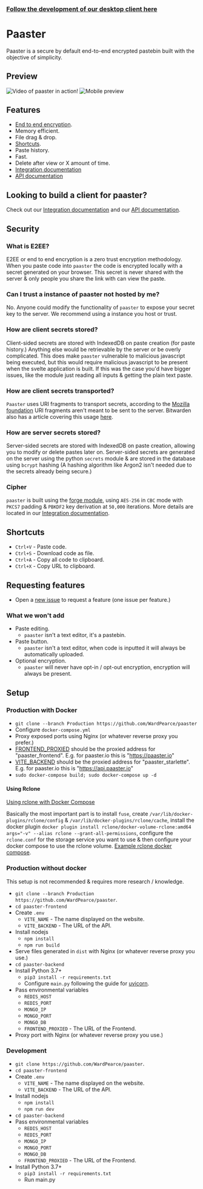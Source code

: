### [Follow the development of our desktop client here](https://github.com/WardPearce/paaster-client)

# Paaster
Paaster is a secure by default end-to-end encrypted pastebin built with the objective of simplicity.

## Preview
![Video of paaster in action!](https://s7.gifyu.com/images/latest.gif)
![Mobile preview](https://i.imgur.com/00eIv0g.png)

## Features
- [End to end encryption](#what-is-e2ee).
- Memory efficient.
- File drag & drop.
- [Shortcuts](#shortcuts).
- Paste history.
- Fast.
- Delete after view or X amount of time.
- [Integration documentation](/paaster-backend#readme)
- [API documentation](https://api.paaster.io/api/documentation)

## Looking to build a client for paaster?
Check out our [Integration documentation](/paaster-backend#readme) and our [API documentation](https://api.paaster.io/api/documentation).

## Security
### What is E2EE?
E2EE or end to end encryption is a zero trust encryption methodology. When you paste code into `paaster` the code is encrypted locally with a secret generated on your browser. This secret is never shared with the server & only people you share the link with can view the paste.

### Can I trust a instance of paaster not hosted by me?
No. Anyone could modify the functionality of `paaster` to expose your secret key to the server. We recommend using a instance you host or trust.

### How are client secrets stored?
Client-sided secrets are stored with IndexedDB on paste creation (for paste history.) Anything else would be retrievable by the server or be overly complicated. This does make `paaster` vulnerable to malicious javascript being executed, but this would require malicious javascript to be present when the svelte application is built. If this was the case you'd have bigger issues, like the module just reading all inputs & getting the plain text paste.

### How are client secrets transported?
`Paaster` uses URI fragments to transport secrets, according to the [Mozilla foundation](https://developer.mozilla.org/en-US/docs/Learn/Common_questions/What_is_a_URL#anchor) URI fragments aren't meant to be sent to the server. Bitwarden also has a article covering this usage [here](https://bitwarden.com/blog/bitwarden-send-how-it-works/).

### How are server secrets stored?
Server-sided secrets are stored with IndexedDB on paste creation, allowing you to modify or delete pastes later on. Server-sided secrets are generated on the server using the python `secrets` module & are stored in the database using `bcrypt` hashing (A hashing algorithm like Argon2 isn't needed due to the secrets already being secure.)

### Cipher
`paaster` is built using the [forge module](https://github.com/digitalbazaar/forge), using `AES-256` in `CBC` mode with `PKCS7` padding & `PBKDF2` key derivation at `50,000` iterations. More details are located in our [Integration documentation](/paaster-backend#readme).

## Shortcuts
- `Ctrl+V` - Paste code.
- `Ctrl+S` - Download code as file.
- `Ctrl+A` - Copy all code to clipboard.
- `Ctrl+X` - Copy URL to clipboard.

## Requesting features
- Open a [new issue](https://github.com/WardPearce/paaster/issues/new) to request a feature (one issue per feature.)

### What we won't add
- Paste editing.
    - `paaster` isn't a text editor, it's a pastebin.
- Paste button.
    - `paaster` isn't a text editor, when code is inputted it will always be automatically uploaded.
- Optional encryption.
    - `paaster` will never have opt-in / opt-out encryption, encryption will always be present.

## Setup
### Production with Docker
- `git clone --branch Production https://github.com/WardPearce/paaster`
- Configure `docker-compose.yml`
- Proxy exposed ports using Nginx (or whatever reverse proxy you prefer.)
- [FRONTEND_PROXIED](https://github.com/WardPearce/paaster/blob/Development/docker-compose.yml#L24) should be the proxied address for "paaster_frontend". E.g. for paaster.io this is "https://paaster.io"
- [VITE_BACKEND](https://github.com/WardPearce/paaster/blob/Development/docker-compose.yml#L41) should be the proxied address for "paaster_starlette".  E.g. for paaster.io this is "https://api.paaster.io"
- `sudo docker-compose build; sudo docker-compose up -d`

#### Using Rclone
[Using rclone with Docker Compose](https://rclone.org/docker/#getting-started)

Basically the most important part is to install `fuse`, create `/var/lib/docker-plugins/rclone/config` & `/var/lib/docker-plugins/rclone/cache`, install the docker plugin `docker plugin install rclone/docker-volume-rclone:amd64 args="-v" --alias rclone --grant-all-permissions`, configure the `rclone.conf` for the storage service you want to use & then configure your docker compose to use the rclone volume. [Example rclone docker compose](/rclone-docker-example.yml).

### Production without docker
This setup is not recommended & requires more research / knowledge.
- `git clone --branch Production https://github.com/WardPearce/paaster`.
- `cd paaster-frontend`
- Create `.env`
    - `VITE_NAME` - The name displayed on the website.
    - `VITE_BACKEND` - The URL of the API.
- Install nodejs
    - `npm install`
    - `npm run build`
- Serve files generated in `dist` with Nginx (or whatever reverse proxy you use.)
- `cd paaster-backend`
- Install Python 3.7+
    - `pip3 install -r requirements.txt`
    - Configure `main.py` following the guide for [uvicorn](https://www.uvicorn.org/deployment/).
- Pass environmental variables
    - `REDIS_HOST`
    - `REDIS_PORT`
    - `MONGO_IP`
    - `MONGO_PORT`
    - `MONGO_DB`
    - `FRONTEND_PROXIED` - The URL of the Frontend.
- Proxy port with Nginx (or whatever reverse proxy you use.)

### Development
- `git clone https://github.com/WardPearce/paaster`.
- `cd paaster-frontend`
- Create `.env`
    - `VITE_NAME` - The name displayed on the website.
    - `VITE_BACKEND` - The URL of the API.
- Install nodejs
    - `npm install`
    - `npm run dev`
- `cd paaster-backend`
- Pass environmental variables
    - `REDIS_HOST`
    - `REDIS_PORT`
    - `MONGO_IP`
    - `MONGO_PORT`
    - `MONGO_DB`
    - `FRONTEND_PROXIED` - The URL of the Frontend.
- Install Python 3.7+
    - `pip3 install -r requirements.txt`
    - Run main.py

